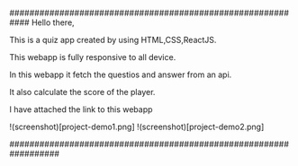 ############################################################
Hello there,

This is a quiz app created by using HTML,CSS,ReactJS.

This webapp is fully responsive to all device.

In this webapp it fetch the questios and answer from an api.

It also calculate the score of the player.

I have attached the link to this webapp




!(screenshot)[project-demo1.png]
!(screenshot)[project-demo2.png]



##################################################################